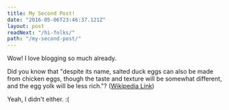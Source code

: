 ```yaml
---
title: My Second Post!
date: "2016-05-06T23:46:37.121Z"
layout: post
readNext: "/hi-folks/"
path: "/my-second-post/"
---
```


Wow! I love blogging so much already.

Did you know that "despite its name, salted duck eggs can also be made from chicken eggs, 
though the taste and texture will be somewhat different, and the egg yolk will be less rich."? 
([Wikipedia Link](http://en.wikipedia.org/wiki/Salted_duck_egg))

Yeah, I didn't either. :(
